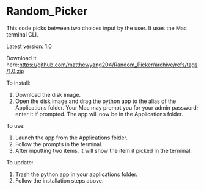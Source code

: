 # Random_Picker
This code picks between two choices input by the user. It uses the Mac terminal CLI.

Latest version: 1.0

Download it here:https://github.com/matthewyang204/Random_Picker/archive/refs/tags/1.0.zip

To install:
1. Download the disk image.
2. Open the disk image and drag the python app to the alias of the Applications folder. Your Mac may prompt you for your admin password; enter it if prompted. The app will now be in the Applications folder.

To use:
1. Launch the app from the Applications folder.
2. Follow the prompts in the terminal.
3. After inputting two items, it will show the item it picked in the terminal.

To update:
1. Trash the python app in your applications folder.
2. Follow the installation steps above.
